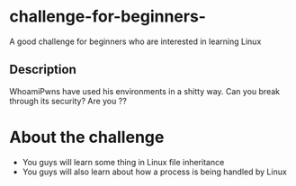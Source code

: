 # challenge-for-beginners-
A good challenge for beginners who are interested in learning Linux 

## Description
WhoamiPwns have used his environments in a shitty way.
Can you break through its security?
Are you ??

# About the challenge
+ You guys will learn some thing in Linux file inheritance
+ You guys will also learn about how a process is being handled by Linux
